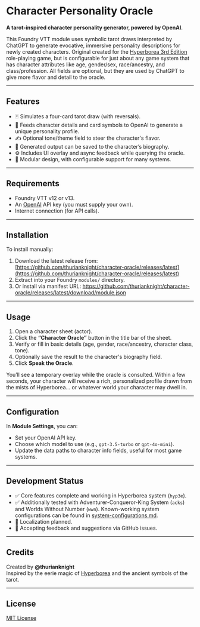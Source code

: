# Character Personality Oracle

**A tarot-inspired character personality generator, powered by OpenAI.**

This Foundry VTT module uses symbolic tarot draws interpreted by ChatGPT to generate evocative, immersive personality descriptions for newly created characters. Original created for the [Hyperborea 3rd Edition](https://hyperborea.tv) role-playing game, but is configurable for just about any game system that has character attributes like age, gender/sex, race/ancestry, and class/profession. All fields are optional, but they are used by ChatGPT to give more flavor and detail to the oracle.

---

## Features

- 🃏 Simulates a four-card tarot draw (with reversals).
- 🔮 Feeds character details and card symbols to OpenAI to generate a unique personality profile.
- ✍️ Optional tone/theme field to steer the character's flavor.
- 📜 Generated output can be saved to the character’s biography.
- ⚙️ Includes UI overlay and async feedback while querying the oracle.
- 🧩 Modular design, with configurable support for many systems.

---

## Requirements

- Foundry VTT v12 or v13.
- An [OpenAI](https://platform.openai.com/) API key (you must supply your own).
- Internet connection (for API calls).

---

## Installation

To install manually:

1. Download the latest release from:
   [https://github.com/thurianknight/character-oracle/releases/latest](https://github.com/thurianknight/character-oracle/releases/latest)
2. Extract into your Foundry `modules/` directory.
3. Or install via manifest URL:
https://github.com/thurianknight/character-oracle/releases/latest/download/module.json

---

## Usage

1. Open a character sheet (actor).
2. Click the **“Character Oracle”** button in the title bar of the sheet.
3. Verify or fill in basic details (age, gender, race/ancestry, character class, tone).
4. Optionally save the result to the character's biography field.
5. Click **Speak the Oracle**.

You’ll see a temporary overlay while the oracle is consulted. Within a few seconds, your character will receive a rich, personalized profile drawn from the mists of Hyperborea... or whatever world your character may dwell in.

---

## Configuration

In **Module Settings**, you can:

- Set your OpenAI API key.
- Choose which model to use (e.g., `gpt-3.5-turbo` or `gpt-4o-mini`).
- Update the data paths to character info fields, useful for most game systems.

---

## Development Status

- ✅ Core features complete and working in Hyperborea system (`hyp3e`).
- ✅ Additionally tested with Adventurer-Conqueror-King System (`acks`) and Worlds Without Number (`wwn`). Known-working system configurations can be found in [system-configurations.md](/system-configurations.md).
- 🚧 Localization planned.
- 💬 Accepting feedback and suggestions via GitHub issues.

---

## Credits

Created by **@thurianknight**  
Inspired by the eerie magic of [Hyperborea](https://hyperborea.tv) and the ancient symbols of the tarot.

---

## License

[MIT License](/LICENSE)
